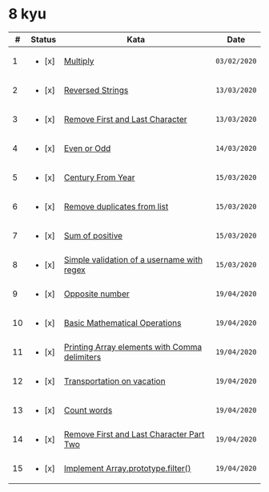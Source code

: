 # 8 kyu

| #   | Status                  | Kata                                                                                                    | Date         |
| --- | ----------------------- | ------------------------------------------------------------------------------------------------------- | ------------ |
| 1   | <ul><li> [x] </li></ul> | [Multiply](https://www.codewars.com/kata/50654ddff44f800200000004)                                      | `03/02/2020` |
| 2   | <ul><li> [x] </li></ul> | [Reversed Strings](https://www.codewars.com/kata/5168bb5dfe9a00b126000018)                              | `13/03/2020` |
| 3   | <ul><li> [x] </li></ul> | [Remove First and Last Character](https://www.codewars.com/kata/56bc28ad5bdaeb48760009b0)               | `13/03/2020` |
| 4   | <ul><li> [x] </li></ul> | [Even or Odd](https://www.codewars.com/kata/53da3dbb4a5168369a0000fe)                                   | `14/03/2020` |
| 5   | <ul><li> [x] </li></ul> | [Century From Year](https://www.codewars.com/kata/5a3fe3dde1ce0e8ed6000097)                             | `15/03/2020` |
| 6   | <ul><li> [x] </li></ul> | [Remove duplicates from list](https://www.codewars.com/kata/57a5b0dfcf1fa526bb000118)                   | `15/03/2020` |
| 7   | <ul><li> [x] </li></ul> | [Sum of positive](https://www.codewars.com/kata/5715eaedb436cf5606000381)                               | `15/03/2020` |
| 8   | <ul><li> [x] </li></ul> | [Simple validation of a username with regex](https://www.codewars.com/kata/56a3f08aa9a6cc9b75000023)    | `15/03/2020` |
| 9   | <ul><li> [x] </li></ul> | [Opposite number](https://www.codewars.com/kata/56dec885c54a926dcd001095)                               | `19/04/2020` |
| 10  | <ul><li> [x] </li></ul> | [Basic Mathematical Operations](https://www.codewars.com/kata/57356c55867b9b7a60000bd7)                 | `19/04/2020` |
| 11  | <ul><li> [x] </li></ul> | [Printing Array elements with Comma delimiters](https://www.codewars.com/kata/56e2f59fb2ed128081001328) | `19/04/2020` |
| 12  | <ul><li> [x] </li></ul> | [Transportation on vacation](https://www.codewars.com/kata/568d0dd208ee69389d000016)                    | `19/04/2020` |
| 13  | <ul><li> [x] </li></ul> | [Count words](https://www.codewars.com/kata/570cc83df616a85944001315)                                   | `19/04/2020` |
| 14  | <ul><li> [x] </li></ul> | [Remove First and Last Character Part Two](https://www.codewars.com/kata/570597e258b58f6edc00230d)      | `19/04/2020` |
| 15  | <ul><li> [x] </li></ul> | [Implement Array.prototype.filter()](https://www.codewars.com/kata/56dd9b84fe5754786f0014f7)            | `19/04/2020` |
